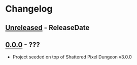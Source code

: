 # Changelog

<!-- next-header -->

## [Unreleased] - ReleaseDate

## [0.0.0] - ???
- Project seeded on top of Shattered Pixel Dungeon v3.0.0

<!-- next-url -->
[Unreleased]: https://github.com/juh9870/tinychange/compare/TCPD-v0.0.0...HEAD
[0.0.0]: https://github.com/juh9870/tinychange/tree/TCPD-0.0.0